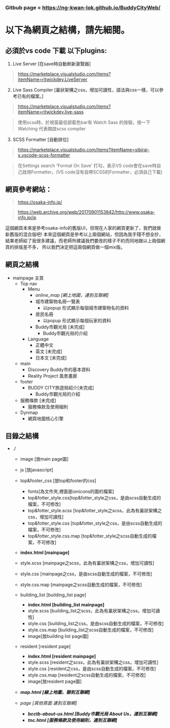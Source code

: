 ### Gitbub page = https://ng-kwan-lok.github.io/BuddyCityWeb/ ###

# 以下為網頁之結構，請先細閱。 #

## 必須於vs code 下載 以下plugins: ##
1. Live Server [在save時自動刷新瀏覽器]
  >https://marketplace.visualstudio.com/items?itemName=ritwickdey.LiveServer
2. Live Sass Compiler [巢狀架構之css，增加可讀性，語法與css一樣，可以參考已有的檔案。]
  >https://marketplace.visualstudio.com/items?itemName=ritwickdey.live-sass
  
  > 使用scss時，於視窗最低部藍色bar有 Watch Sass 的按鈕，按一下 Watching 代表開啟scss compiler
3. SCSS Formatter [自動排位]
  >https://marketplace.visualstudio.com/items?itemName=sibiraj-s.vscode-scss-formatter
  
  > 在Settings search 'Format On Save' 打勾，表示VS code會在save時自己啟用Formatter。(VS code沒有自帶SCSS的Formatter，必須自己下載)

## 網頁參考網站： ##

> https://osaka-info.jp/

> https://web.archive.org/web/20170901153842/http://www.osaka-info.jp/jp

這個網頁本來是參考osaka-info的舊版UI，但現在人家的網頁更新了，我們就做新舊版的混合版吧!
本來這個網頁是參考以上兩個網站，但因為我手殘不想全抄，結果老師給了我很多建議，而老師所建議我們要改的樣子不約而同地跟以上兩個網頁的排版差不多，
所以我們決定把這兩個網頁做一個mix版。

## 網頁之結構 ##
* mainpage 主頁
  * Top nav
    * Menu
      * *online_map [網上地圖，連到互聯網]*
      * 城市建築物名冊一覽表
        * 以popup 形式顯示每個城市建築物名的資料
      * 居民名冊
        * 以popup 形式顯示每個玩家的資料
      * Buddy市觀光局 [未完成]
        * Buddy市觀光局的介紹
    * Language
      * 正體中文
      * 英文 [未完成]
      * 日本文 [未完成]
  * main
    * Discovery Buddy市的基本資料
    * Reality Project 風景畫廊
  * footer
    * BUDDY CITY旅遊局紹介[未完成]
      * Buddy市觀光局的介紹
  * 服務條款 [未完成]
    * 服務條款及使用細則
  * Dynmap
    * 網頁地圖核心引擎
     

## 目錄之結構 ##
* ./
  * image [放main page圖]
  * js [放javascript]
  * top&footer_css [放top和footer的css]
    * fonts[為文件夾,裡面是ionicons的圖的檔案]
    * top&fotter_style.css[top&fotter_style之css，是由scss自動生成的檔案，不可修改]
    * top&fotter_style.scss [top&fotter_style之scss，此為有巢狀架構之css，增加可讀性]
    * top&fotter_style.css [top&fotter_style之css，是由scss自動生成的檔案，不可修改]
    * top&fotter_style.css.map [top&fotter_style之scss自動生成的檔案，不可修改]
  * **index.html [mainpage]**
  * style.scss [mainpage之scss，此為有巢狀架構之css，增加可讀性]
  * style.css [mainpage之css，是由scss自動生成的檔案，不可修改]
  * style.css.map [mainpage之scss自動生成的檔案，不可修改]

  * building_list [building_list page]
    * **index.html [building_list mainpage]**
    * style.scss [building_list之scss，此為有巢狀架構之css，增加可讀性]
    * style.css [building_list之css，是由scss自動生成的檔案，不可修改]
    * style.css.map [building_list之scss自動生成的檔案，不可修改]
    * image[放building list page圖]

  * resident [resident page]
    * **index.html [resident mainpage]**
    * style.scss [resident之scss，此為有巢狀架構之css，增加可讀性]
    * style.css [resident之css，是由scss自動生成的檔案，不可修改]
    * style.css.map [resident之scss自動生成的檔案，不可修改]
    * image[放resident page圖]
    
  * ***map.html [線上地圖，聯到互聯網]***
  
  * *page [其他頁面 連到互聯網]*
    * ***bcctb-about-us.html [Buddy市觀光局 About Us，連到互聯網]***
    * ***tnc.html [服務條款及使用細則，連到互聯網]***
